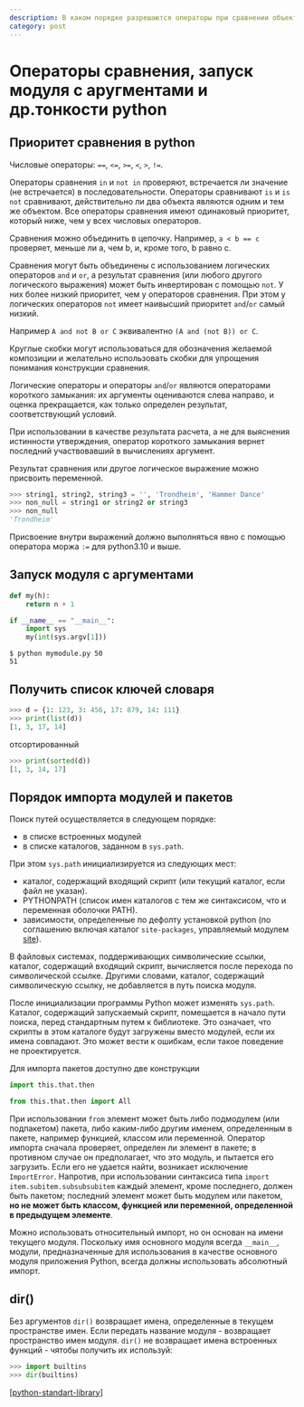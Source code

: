 ```yaml
---
description: В каком порядке разрешаются операторы при сравнении объектов? Как запускать модуль с аргументами? Немного про порядок импорта и пара нюансов встроенных функций
category: post
---
```

# Операторы сравнения, запуск модуля с аругментами и др.тонкости python

## Приоритет сравнения в python

Числовые операторы: `==`, `<=`, `>=`, `<`, `>`, `!=`.

Операторы сравнения `in` и `not in` проверяют, встречается ли значение (не встречается) в последовательности. Операторы сравнивают `is` и `is not` сравнивают, действительно ли два объекта являются одним и тем же объектом. Все операторы сравнения имеют одинаковый приоритет, который ниже, чем у всех числовых операторов.

Сравнения можно объединить в цепочку. Например, `a < b == c` проверяет, меньше ли a, чем b, и, кроме того, b равно c.

Сравнения могут быть объединены с использованием логических операторов `and` и `or`, а результат сравнения (или любого другого логического выражения) может быть инвертирован с помощью `not`. У них более низкий приоритет, чем у операторов сравнения. При этом у логических операторов `not` имеет наивысший приоритет `and`/`or` самый низкий.

Например `A and not B or C` эквивалентно `(A and (not B)) or C`.

Круглые скобки могут использоваться для обозначения желаемой композиции и желательно использовать скобки для упрощения понимания конструкции сравнения.

Логические операторы и операторы `and`/`or` являются операторами короткого замыкания: их аргументы оцениваются слева направо, и оценка прекращается, как только определен результат, соответствующий условий.

При использовании в качестве результата расчета, а не для выяснения истинности утверждения, оператор короткого замыкания вернет последний участвовавший в вычислениях аргумент.

Результат сравнения или другое логическое выражение можно присвоить переменной.

```python
>>> string1, string2, string3 = '', 'Trondheim', 'Hammer Dance'
>>> non_null = string1 or string2 or string3
>>> non_null
'Trondheim'
```

Присвоение внутри выражений должно выполняться явно с помощью оператора моржа `:=` для python3.10 и выше.

## Запуск модуля с аргументами

```python
def my(h):
    return n + 1

if __name__ == "__main__":
    import sys
    my(int(sys.argv[1]))
```

```shell
$ python mymodule.py 50
51
```

## Получить список ключей словаря

```python
>>> d = {1: 123, 3: 456, 17: 879, 14: 111}
>>> print(list(d))
[1, 3, 17, 14]
```

отсортированный

```python
>>> print(sorted(d))
[1, 3, 14, 17]
```

## Порядок импорта модулей и пакетов

Поиск путей осуществляется в следующем порядке:

- в списке встроенных модулей
- в списке каталогов, заданном в `sys.path`.

При этом `sys.path` инициализируется из следующих мест: 

- каталог, содержащий входящий скрипт (или текущий каталог, если файл не указан).
- PYTHONPATH (список имен каталогов с тем же синтаксисом, что и переменная оболочки PATH).
- зависимости, определенные по дефолту установкой python (по соглашению включая каталог `site-packages`, управляемый модулем [site](https://docs.python.org/3/library/site.html#module-site)).

В файловых системах, поддерживающих символические ссылки, каталог, содержащий входящий скрипт, вычисляется после перехода по символической ссылке. Другими словами, каталог, содержащий символическую ссылку, не добавляется в путь поиска модуля.

После инициализации программы Python может изменять `sys.path`. Каталог, содержащий запускаемый скрипт, помещается в начало пути поиска, перед стандартным путем к библиотеке. Это означает, что скрипты в этом каталоге будут загружены вместо модулей, если их имена совпадают. Это может вести к ошибкам, если такое поведение не проектируется.

Для импорта пакетов доступно две конструкции

```python
import this.that.then

from this.that.then import All
```

При использовании `from` элемент может быть либо подмодулем (или подпакетом) пакета, либо каким-либо другим именем, определенным в пакете, например функцией, классом или переменной. Оператор импорта сначала проверяет, определен ли элемент в пакете; в противном случае он предполагает, что это модуль, и пытается его загрузить. Если его не удается найти, возникает исключение `ImportError`. Напротив, при использовании синтаксиса типа `import item.subitem.subsubsubitem` каждый элемент, кроме последнего, должен быть пакетом; последний элемент может быть модулем или пакетом, **но не может быть классом, функцией или переменной, определенной в предыдущем элементе**.

Можно использовать относительный импорт, но он основан на имени текущего модуля. Поскольку имя основного модуля всегда `__main__`, модули, предназначенные для использования в качестве основного модуля приложения Python, всегда должны использовать абсолютный импорт.

## dir()

Без аргументов `dir()` возвращает имена, определенные в текущем пространстве имен. Если передать название модуля - возвращает пространство имен модуля. `dir()` не возвращает имена встроенных функций - чятобы получить их используй:

```python
>>> import builtins
>>> dir(builtins) 
```

[[python-standart-library]]

[//begin]: # "Autogenerated link references for markdown compatibility"
[python-standart-library]: ../lists/python-standart-library "Стандартная библиотека python - список заметок"
[//end]: # "Autogenerated link references"